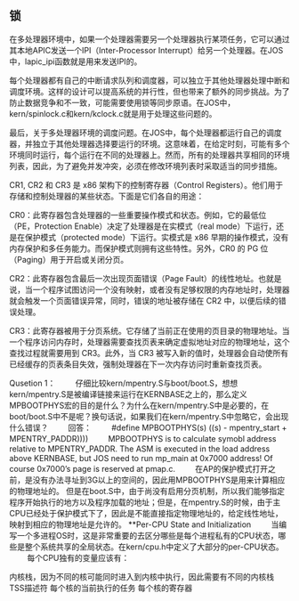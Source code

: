 ## 锁

在多处理器环境中，如果一个处理器需要另一个处理器执行某项任务，它可以通过其本地APIC发送一个IPI（Inter-Processor Interrupt）给另一个处理器。在JOS中，lapic_ipi函数就是用来发送IPI的。

每个处理器都有自己的中断请求队列和调度器，可以独立于其他处理器处理中断和调度环境。这样的设计可以提高系统的并行性，但也带来了额外的同步挑战。为了防止数据竞争和不一致，可能需要使用锁等同步原语。在JOS中，kern/spinlock.c和kern/kclock.c就是用于处理这些问题的。

最后，关于多处理器环境的调度问题。在JOS中，每个处理器都运行自己的调度器，并独立于其他处理器选择要运行的环境。这意味着，在给定时刻，可能有多个环境同时运行，每个运行在不同的处理器上。然而，所有的处理器共享相同的环境列表，因此，为了避免并发冲突，必须在修改环境列表时采取适当的同步措施。


CR1, CR2 和 CR3 是 x86 架构下的控制寄存器（Control Registers）。他们用于存储和控制处理器的某些状态。下面是它们各自的用途：

CR0：此寄存器包含处理器的一些重要操作模式和状态。例如，它的最低位（PE，Protection Enable）决定了处理器是在实模式（real mode）下运行，还是在保护模式（protected mode）下运行。实模式是 x86 早期的操作模式，没有内存保护和多任务能力。而保护模式则拥有这些特性。另外，CR0 的 PG 位（Paging）用于开启或关闭分页。

CR2：此寄存器包含最后一次出现页面错误（Page Fault）的线性地址。也就是说，当一个程序试图访问一个没有映射，或者没有足够权限的内存地址时，处理器就会触发一个页面错误异常，同时，错误的地址被存储在 CR2 中，以便后续的错误处理。

CR3：此寄存器被用于分页系统。它存储了当前正在使用的页目录的物理地址。当一个程序访问内存时，处理器需要查找页表来确定虚拟地址对应的物理地址，这个查找过程就需要用到 CR3。此外，当 CR3 被写入新的值时，处理器会自动使所有已经缓存的页表条目失效，强制处理器在下一次内存访问时重新查找页表。


Qusetion 1：
　　 仔细比较kern/mpentry.S与boot/boot.S，想想kern/mpentry.S是被编译链接来运行在KERNBASE之上的，那么定义MPBOOTPHYS宏的目的是什么？为什么在kern/mpentry.S中是必要的，在boot/boot.S中不是呢？换句话说，如果我们在kern/mpentry.S中忽略它，会出现什么错误？
　　 回答：
　　 #define MPBOOTPHYS(s) ((s) - mpentry_start + MPENTRY_PADDR))))
　　 MPBOOTPHYS is to calculate symobl address relative to MPENTRY_PADDR. The ASM is executed in the load address above KERNBASE, but JOS need to run mp_main at 0x7000 address! Of course 0x7000’s page is reserved at pmap.c.
　　 在AP的保护模式打开之前，是没有办法寻址到3G以上的空间的，因此用MPBOOTPHYS是用来计算相应的物理地址的。
但是在boot.S中，由于尚没有启用分页机制，所以我们能够指定程序开始执行的地方以及程序加载的地址；但是，在mpentry.S的时候，由于主CPU已经处于保护模式下了，因此是不能直接指定物理地址的，给定线性地址，映射到相应的物理地址是允许的。
**Per-CPU State and Initialization
　　 当编写一个多进程OS时，这是非常重要的去区分哪些是每个进程私有的CPU状态，哪些是整个系统共享的全局状态。在kern/cpu.h中定义了大部分的per-CPU状态。
　　 每个CPU独有的变量应该有：

内核栈，因为不同的核可能同时进入到内核中执行，因此需要有不同的内核栈
TSS描述符
每个核的当前执行的任务
每个核的寄存器
